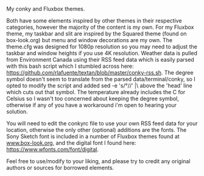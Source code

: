 My conky and Fluxbox themes.

Both have some elements inspired by other themes in their respective categories, however the majority of the content is my own. For my Fluxbox theme, my taskbar and slit are inspired by the Squared theme (found on box-look.org) but menu and window decorations are my own. The theme.cfg was designed for 1080p resolution so you may need to adjust the taskbar and window heights if you use 4K resolution. Weather data is pulled from Environment Canada using their RSS feed data which is easily parsed with this bash script which I stumbled across here: https://github.com/rlafuente/textan/blob/master/conky-rss.sh. The degree symbol doesn't seem to translate from the parsed data/terminal/conky, so I opted to modify the script and added sed -e 's/&#xB0;//' |\ above the 'head' line which cuts out that symbol. The temperature already includes the C for Celsius so I wasn't too concerned about keeping the degree symbol, otherwise if any of you have a workaround i'm open to hearing your solution.

You will need to edit the conkyrc file to use your own RSS feed data for your location, otherwise the only other (optional) additions are the fonts. The Sony Sketch font is included in a number of Fluxbox themes found at www.box-look.org, and the digital font I found here: https://www.wfonts.com/font/digital.

Feel free to use/modify to your liking, and please try to credit any original authors or sources for borrowed elements.
